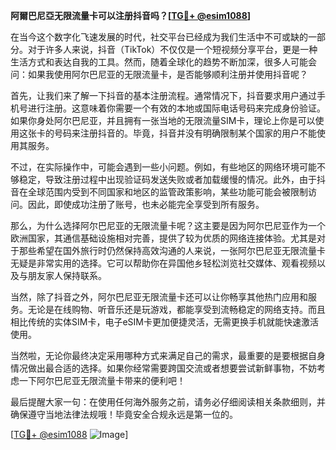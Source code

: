 **阿爾巴尼亞无限流量卡可以注册抖音吗？[[TG💪+ @esim1088](https://t.me/s/esim1088)]**

在当今这个数字化飞速发展的时代，社交平台已经成为我们生活中不可或缺的一部分。对于许多人来说，抖音（TikTok）不仅仅是一个短视频分享平台，更是一种生活方式和表达自我的工具。然而，随着全球化的趋势不断加深，很多人可能会问：如果我使用阿尔巴尼亚的无限流量卡，是否能够顺利注册并使用抖音呢？

首先，让我们来了解一下抖音的基本注册流程。通常情况下，抖音要求用户通过手机号进行注册。这意味着你需要一个有效的本地或国际电话号码来完成身份验证。如果你身处阿尔巴尼亚，并且拥有一张当地的无限流量SIM卡，理论上你是可以使用这张卡的号码来注册抖音的。毕竟，抖音并没有明确限制某个国家的用户不能使用其服务。

不过，在实际操作中，可能会遇到一些小问题。例如，有些地区的网络环境可能不够稳定，导致注册过程中出现验证码发送失败或者加载缓慢的情况。此外，由于抖音在全球范围内受到不同国家和地区的监管政策影响，某些功能可能会被限制访问。因此，即使成功注册了账号，也未必能完全享受到所有服务。

那么，为什么选择阿尔巴尼亚的无限流量卡呢？这主要是因为阿尔巴尼亚作为一个欧洲国家，其通信基础设施相对完善，提供了较为优质的网络连接体验。尤其是对于那些希望在国外旅行时仍然保持高效沟通的人来说，一张阿尔巴尼亚无限流量卡无疑是非常实用的选择。它可以帮助你在异国他乡轻松浏览社交媒体、观看视频以及与朋友家人保持联系。

当然，除了抖音之外，阿尔巴尼亚无限流量卡还可以让你畅享其他热门应用和服务。无论是在线购物、听音乐还是玩游戏，都能享受到流畅稳定的网络支持。而且相比传统的实体SIM卡，电子eSIM卡更加便捷灵活，无需更换手机就能快速激活使用。

当然啦，无论你最终决定采用哪种方式来满足自己的需求，最重要的是要根据自身情况做出最合适的选择。如果你经常需要跨国交流或者想要尝试新鲜事物，不妨考虑一下阿尔巴尼亚无限流量卡带来的便利吧！

最后提醒大家一句：在使用任何海外服务之前，请务必仔细阅读相关条款细则，并确保遵守当地法律法规哦！毕竟安全合规永远是第一位的。

[[TG💪+ @esim1088](https://t.me/s/esim1088) ![Image](https://i.postimg.cc/4NQfJmqS/Snipaste-2025-05-13-00-14-12.png)]